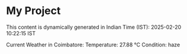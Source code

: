 # My Project

This content is dynamically generated in Indian Time (IST): 2025-02-20 10:22:15 IST


Current Weather in Coimbatore:
Temperature: 27.88 °C
Condition: haze
